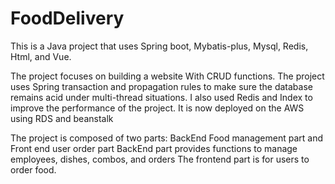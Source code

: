 # FoodDelivery
This is a Java project that uses Spring boot, Mybatis-plus, Mysql, Redis, Html, and Vue.

The project focuses on building a website With CRUD functions. 
The project uses Spring transaction and propagation rules to make sure the database remains acid under multi-thread situations.
I also used Redis and Index to improve the performance of the project.
It is now deployed on the AWS using RDS and beanstalk

The project is composed of two parts: BackEnd Food management part and Front end user order part
BackEnd part provides functions to manage employees, dishes, combos, and orders
The frontend part is for users to order food.

